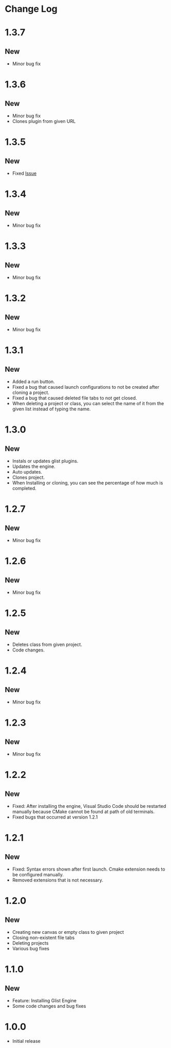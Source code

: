 # Change Log

# 1.3.7

## New

- Minor bug fix

# 1.3.6

## New

- Minor bug fix
- Clones plugin from given URL

# 1.3.5

## New

- Fixed [Issue](https://github.com/javertus/GlistEngine-vscode-extension/issues/1)

# 1.3.4

## New

- Minor bug fix

# 1.3.3

## New

- Minor bug fix

# 1.3.2

## New

- Minor bug fix

# 1.3.1

## New

- Added a run button.
- Fixed a bug that caused launch configurations to not be created after cloning a project.
- Fixed a bug that caused deleted file tabs to not get closed.
- When deleting a project or class, you can select the name of it from the given list instead of typing the name.

# 1.3.0

## New

- Instals or updates glist plugins.
- Updates the engine.
- Auto updates.
- Clones project.
- When Installing or cloning, you can see the percentage of how much is completed.

# 1.2.7

## New

- Minor bug fix

# 1.2.6

## New

- Minor bug fix

# 1.2.5

## New

- Deletes class from given project.
- Code changes.

# 1.2.4

## New

- Minor bug fix

# 1.2.3

## New

- Minor bug fix

# 1.2.2

## New

- Fixed: After installing the engine, Visual Studio Code should be restarted manually because CMake cannot be found at path of old terminals.
- Fixed bugs that occurred at version 1.2.1

# 1.2.1

## New

- Fixed: Syntax errors shown after first launch. Cmake extension needs to be configured manually.
- Removed extensions that is not necessary.

# 1.2.0

## New

- Creating new canvas or empty class to given project
- Closing non-existent file tabs
- Deleting projects
- Various bug fixes

# 1.1.0

## New

- Feature: Installing Glist Engine
- Some code changes and bug fixes

# 1.0.0

- Initial release